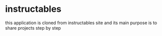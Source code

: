 # instructables

this application is cloned from instructables site and its main purpose is to
share projects step by step
